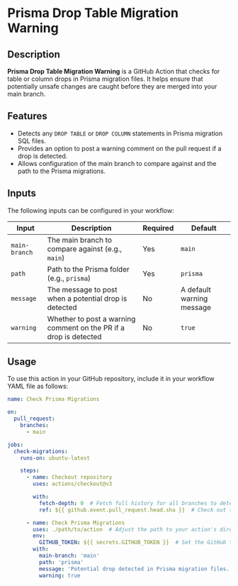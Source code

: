 # Prisma Drop Table Migration Warning


## Description

**Prisma Drop Table Migration Warning** is a GitHub Action that checks for table or column drops in Prisma migration files. It helps ensure that potentially unsafe changes are caught before they are merged into your main branch.

## Features

- Detects any `DROP TABLE` or `DROP COLUMN` statements in Prisma migration SQL files.
- Provides an option to post a warning comment on the pull request if a drop is detected.
- Allows configuration of the main branch to compare against and the path to the Prisma migrations.

## Inputs

The following inputs can be configured in your workflow:

| Input           | Description                                                            | Required | Default |
|-----------------|------------------------------------------------------------------------|----------|---------|
| `main-branch`   | The main branch to compare against (e.g., `main`)                     | Yes      | `main`  |
| `path`          | Path to the Prisma folder (e.g., `prisma`)                            | Yes      | `prisma`|
| `message`       | The message to post when a potential drop is detected                  | No       | A default warning message |
| `warning`       | Whether to post a warning comment on the PR if a drop is detected      | No       | `true`  |

## Usage

To use this action in your GitHub repository, include it in your workflow YAML file as follows:

```yaml
name: Check Prisma Migrations

on:
  pull_request:
    branches:
      - main

jobs:
  check-migrations:
    runs-on: ubuntu-latest

    steps:
      - name: Checkout repository
        uses: actions/checkout@v3

        with:
          fetch-depth: 0  # Fetch full history for all branches to detect changes
          ref: ${{ github.event.pull_request.head.sha }}  # Check out the current PR

      - name: Check Prisma Migrations
        uses: ./path/to/action  # Adjust the path to your action's directory
        env:
          GITHUB_TOKEN: ${{ secrets.GITHUB_TOKEN }}  # Set the GitHub token to access API
        with:
          main-branch: 'main'
          path: 'prisma'
          message: 'Potential drop detected in Prisma migration files.'
          warning: true
```

